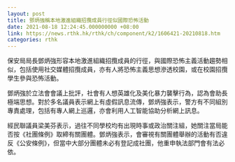 ```yaml
---
layout: post
title: 鄧炳強稱本地激進組織招攬成員行徑似國際恐怖活動
date: 2021-08-18 12:24:45.000000000 +08:00
link: https://news.rthk.hk/rthk/ch/component/k2/1606421-20210818.htm
categories: rthk
---
```


保安局局長鄧炳強形容本地激進組織招攬成員的行徑，與國際恐怖主義活動趨勢相似，包括使用社交媒體招攬成員，亦有人將恐怖主義思想滲透校園，或在校園招攬學生參與恐怖活動。

鄧炳強於立法會會議上批評，社會有人想英雄化及美化暴力襲擊行為，認為會助長極端思想。對於多名議員表示網上有虛假訊息流傳，鄧炳強表示，警方有不同組別專責處理，包括有專人網上巡邏，亦會利用人工智能協助分析網上訊息。

經民聯議員梁美芬表示，過往不同學校均有出現時事或政治關注組，她關注當局能否按《社團條例》取締有關團體。鄧炳強表示，會審視有關團體舉辦的活動有否違反《公安條例》，但當中大部分團體未必有登記成社團，他重申執法部門會有法必依。
